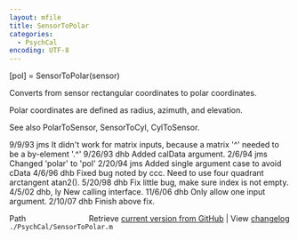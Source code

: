 ```yaml
---
layout: mfile
title: SensorToPolar
categories:
  - PsychCal
encoding: UTF-8
---
```


 \[pol\] = SensorToPolar\(sensor\)

 Converts from sensor rectangular coordinates to polar
 coordinates.

 Polar coordinates are defined as radius, azimuth, and elevation.

 See also PolarToSensor, SensorToCyl, CylToSensor.

 9/9/93 jms It didn't work for matrix inputs, because a
                matrix '^' needed to be a by-element '.^'
 9/26/93 dhb   Added calData argument.
 2/6/94  jms   Changed 'polar' to 'pol'
 2/20/94 jms   Added single argument case to avoid cData
 4/6/96  dhb    Fixed bug noted by ccc.  Need to use four quadrant
                arctangent atan2\(\).
 5/20/98 dhb   Fix little bug, make sure index is not empty.
 4/5/02  dhb, ly  New calling interface.
 11/6/06 dhb   Only allow one input argument.
 2/10/07 dhb   Finish above fix.


<div class="code_header" style="text-align:right;">
  <span style="float:left;">Path&nbsp;&nbsp;</span> <span class="counter">Retrieve <a href=
  "https://raw.github.com/Psychtoolbox-3/Psychtoolbox-3/beta/./PsychCal/SensorToPolar.m">current version from GitHub</a> | View <a href=
  "https://github.com/Psychtoolbox-3/Psychtoolbox-3/commits/beta/./PsychCal/SensorToPolar.m">changelog</a></span>
</div>
<div class="code">
  <code>./PsychCal/SensorToPolar.m</code>
</div>
